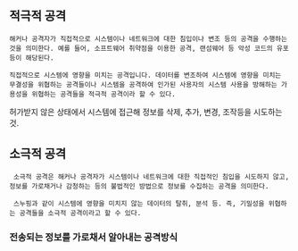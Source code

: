 ## 적극적 공격

    해커나 공격자가 직접적으로 시스템이나 네트워크에 대한 침입이나 변조 등의 공격을 수행하는 것을 의미한다. 예를 들어, 소프트웨어 취약점을 이용한 공격, 랜섬웨어 등 악성 코드의 유포 등이 해당된다.

    직접적으로 시스템에 영향을 미치는 공격입니다. 데이터를 변조하여 시스템에 영향을 미치는 무결성을 위협하는 공격들이나 시스템을 공격하여 인가된 사용자의 시스템 사용을 방해하는 가용성을 위협하는 공격들을 적극적 공격이라 할 수 있다.

허가받지 않은 상태에서 시스템에 접근해 정보를 삭제, 추가, 변경, 조작등을 시도하는 것.

## 소극적 공격

     소극적 공격은 해커나 공격자가 시스템이나 네트워크에 대한 직접적인 침입을 시도하지 않고, 정보를 가로채거나 감청하는 등의 불법적인 방법으로 정보를 수집하는 공격을 의미한다.

     스누핑과 같이 시스템에 영향을 미치지 않는 데이터의 탈취, 분석 등. 즉, 기밀성을 위협하는 공격들을 소극적 공격이라고 할 수 있다.

### 전송되는 정보를 가로채서 알아내는 공격방식
